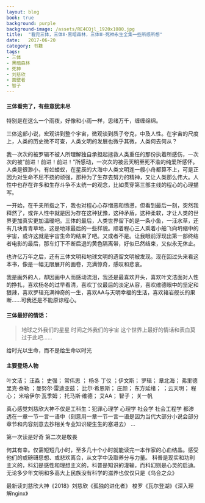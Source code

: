 ```yaml
---
layout: blog
book: true
background: purple
background-image: /assets/RE4CQjl_1920x1080.jpg
title:  "看完三体，三体Ⅱ·黑暗森林，三体Ⅲ·死神永生全集一些所感所想"
date:   2017-06-20
category: 书籍
tags:
- 三体
- 黑暗森林
- 死神
- 刘慈欣
- 面壁者
- 智子
---
```

 
  
#### 三体看完了，有些意犹未尽 
 
  特别是在这么一个雨夜，好像和小雨一样，思绪万千，缠缠绵绵。


三体这部小说，宏观讲到整个宇宙，微观谈到质子夸克，中及人性。在宇宙的尺度上，人类的历史微不可查，人类文明的发展也微乎其微，人类何去何从？
 
 
我一次次的被罗辑不被人所理解独自承担起拯救人类重任的那份执着所感伤，一次次的被“前进！前进！前进！”所感动，一次次的被云天明至死不渝的纯爱所感怀。人类是很渺小，有如蝼蚁，在星辰的大海中人类文明连一艘小舟都算不上，可是正因为对生命不屈不挠的顽强，那种为了生存去努力的精神，又让人类那么伟大。人性中也存在许多和生存斗争不太统一的观念，比如贯穿第三部主线的程心的心理描写。


 
一开始，在千夫所指之下，我也对程心心存憎恶和愤懑，但看到最后一刻，突然我释然了，或许人性中就是因为存在这种犹豫，这种矛盾，这种柔软，才让人类的世界更加真实更加温暖吧。三体的最后，人类世界留下的是一条小鱼，一汪水草，还有几块青青草地，这是地球最后的一些样貌。顺着程心三人乘着小船飞向坍缩中的宇宙，或许这就是宇宙生命的结束了吧。又或者不是。让我眼前浮现出第一部终结者电影的最后，那车灯下不断后退的黄色隔离带，好似已然结束，又似永无休止。


 也许亿万年之后，还有三体文明和地球文明的遗留文明被发现。现在回过头来看这本书，像是一幅无限展开的画卷，充满惊奇，感叹和悲哀。
 
  
  我是画外的人，却因画中人而感动流泪，我还是最喜欢开头，喜欢叶文洁面对人性的挣扎，喜欢杨冬的过早看清，喜欢丁仪最后的淡定从容，喜欢维德眼中的坚定和狠辣，喜欢罗辑充满神奇的一生，喜欢AA与天明幸福的生活，喜欢褚岩舰长的果断……可我还是不能原谅程心。

#### 三体最好的情话：
 

>地球之外我们的星星
时间之外我们的宇宙
这个世界上最好的情话和表白莫过于此吧……


给时光以生命，而不是给生命以时光


#### 主要登场人物
 

叶文洁； 汪淼； 	史强； 	常伟思 ；	杨冬	丁仪	；伊文斯； 罗辑； 	章北海；	弗里德里克·泰勒	；曼努尔·雷迪亚兹；	比尔·希恩斯；	庄颜；	东方延绪；
；云天明；	程心；	米哈伊尔·瓦季姆；	托马斯·维德；	艾AA；	智子；	关一帆

真心感觉刘慈欣大神不仅是工科生：犯罪心理学  心理学 社会学 社会工程学 都渗透在一章一节一言一语中（刻意用一章一节一言一语是因为当代大部分小说会部分章节和内容刻意去抄相关专业知识硬生生的塞进去）
...

第一次读是好奇
第二次是敬畏

何其有幸。仅需短短几小时，至多几十个小时就能读完一本作家的心血结晶。感受他们的或磅礴思想、或悲欢离合，从文字中汲取养分与力量。
科普是现实和功利主义的，科幻是感性和理想主义的，科普是知识的灌输，而科幻则是心灵的启迪。无论多少年文明和多高大上民族没有科学的滋养也仅仅只是《乌合之众》

最新读刘慈欣大神《2018》刘慈欣《孤独的进化者》 梭罗《瓦尔登湖》《深入理解nginx》 
